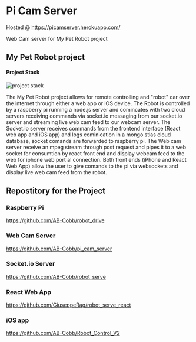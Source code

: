 # Pi Cam Server
Hosted @ https://picamserver.herokuapp.com/

Web Cam server for My Pet Robot project

## My Pet Robot project
#### Project Stack
![project stack](https://ab-cobb.github.io/assests/project_stack.png)

The My Pet Robot project allows for remote controlling and "robot" car over the internet through either a web app or iOS device. The Robot is controlled by a raspberry pi running a node.js server and comincates with two cloud servers receiving commands via socket.io messaging from our socket.io server and streaming live web cam feed to our webcam server. The Socket.io server receives commands from the frontend interface (React web app and iOS app) and logs cominication in a mongo stlas cloud database, socket comands are forwarded to raspberry pi. The Web cam server receive an mpeg stream through post request and pipes it to a web socket for consumtion by react front end and display webcam feed to the web for iphone web port al connection. Both front ends (iPhone and React Web App) allow the user to give comands to the pi via websockets and display live web cam feed from the robot.

## Repostitory for the Project
### Raspberry Pi
https://github.com/AB-Cobb/robot_drive
### Web Cam Server
https://github.com/AB-Cobb/pi_cam_server
### Socket.io Server
https://github.com/AB-Cobb/robot_serve
### React Web App
https://github.com/GiuseppeRag/robot_serve_react
### iOS app
https://github.com/AB-Cobb/Robot_Control_V2
